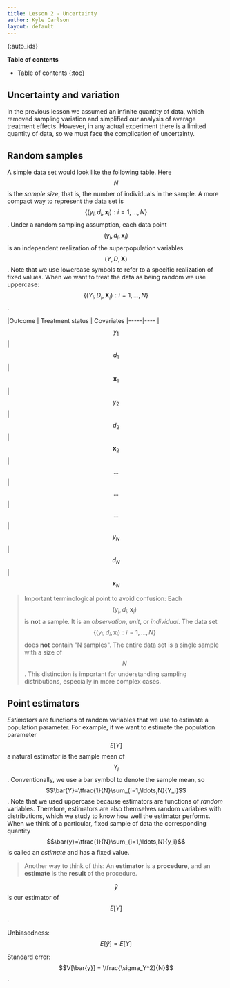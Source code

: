 ```yaml
---
title: Lesson 2 - Uncertainty
author: Kyle Carlson
layout: default
---
```

{:auto_ids}

**Table of contents** 
* Table of contents
{:toc}


## Uncertainty and variation

In the previous lesson we assumed an infinite quantity of data, which removed sampling variation and simplified our analysis of average treatment effects. However, in any actual experiment there is a limited quantity of data, so we must face the complication of uncertainty.

## Random samples

A simple data set would look like the following table. Here $$N$$ is the _sample size_, that is, the number of individuals in the sample. A more compact way to represent the data set is $$\{(y_i, d_i, \mathbf{x}_i): i=1,\dots,N\}$$. Under a random sampling assumption, each data point $$(y_i, d_i, \mathbf{x}_i)$$ is an independent realization of the superpopulation variables $$(Y, D, \mathbf{X})$$. Note that we use lowercase symbols to refer to a specific realization of fixed values. When we want to treat the data as being random we use uppercase: $$\{(Y_i, D_i, \mathbf{X}_i): i=1,\dots,N\}$$.

|Outcome | Treatment status | Covariates
|-----|----
| $$y_1$$ | $$d_1$$ | $$\mathbf{x}_1$$
| $$y_2$$ | $$d_2$$ | $$\mathbf{x}_2$$
| $$\ldots$$ | $$\ldots$$| $$\ldots$$
| $$y_N$$ | $$d_N$$  | $$\mathbf{x}_N$$


> Important terminological point to avoid confusion: Each $$(y_i, d_i, \mathbf{x}_i)$$ is **not** a sample. It is an _observation_, _unit_, or _individual_. The data set $$\{(y_i, d_i, \mathbf{x}_i): i=1,\dots,N\}$$ does **not** contain "N samples". The entire data set is a single sample with a size of $$N$$. This distinction is important for understanding sampling distributions, especially in more complex cases.  

## Point estimators

_Estimators_ are functions of random variables that we use to estimate a population parameter. For example, if we want to estimate the population parameter $$E[Y]$$ a natural estimator is the sample mean of $$Y_i$$. Conventionally, we use a bar symbol to denote the sample mean, so $$\bar{Y}=\tfrac{1}{N}\sum_{i=1,\ldots,N}{Y_i}$$. Note that we used uppercase because estimators are functions of _random_ variables. Therefore, estimators are also themselves random variables with distributions, which we study to know how well the estimator performs. When we think of a particular, fixed sample of data the corresponding quantity $$\bar{y}=\tfrac{1}{N}\sum_{i=1,\ldots,N}{y_i}$$ is called an _estimate_ and has a fixed value. 

> Another way to think of this: An **estimator** is a **procedure**, and an **estimate** is the **result** of the procedure. 



$$\bar{y}$$ is our estimator of $$E[Y]$$.

Unbiasedness: $$E[\bar{y}] = E[Y]$$

Standard error: $$V[\bar{y}] = \tfrac{\sigma_Y^2}{N}$$.

